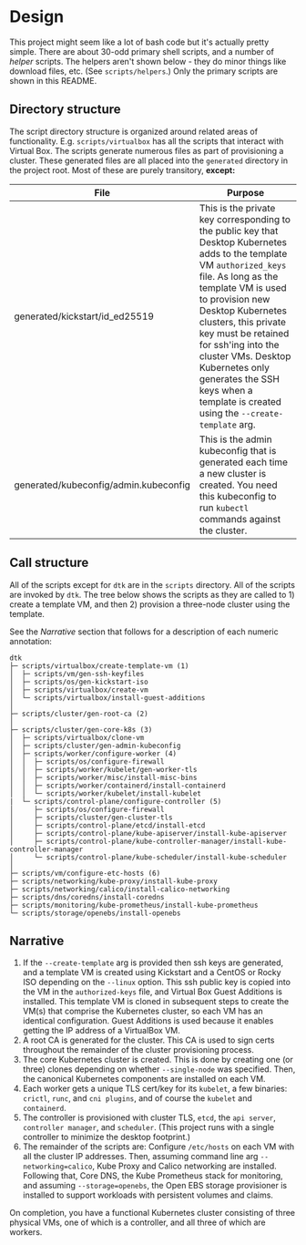 # Design

This project might seem like a lot of bash code but it's actually pretty simple. There are about 30-odd primary shell scripts, and a number of *helper* scripts. The helpers aren't shown below - they do minor things like download files, etc. (See `scripts/helpers`.) Only the primary scripts are shown in this README.

## Directory structure

The script directory structure is organized around related areas of functionality. E.g. `scripts/virtualbox` has all the scripts that interact with Virtual Box. The scripts generate numerous files as part of provisioning a cluster. These generated files are all placed into the `generated` directory in the project root. Most of these are purely transitory, **except:**

| File | Purpose |
| ---- | ------- |
| generated/kickstart/id_ed25519 | This is the private key corresponding to the public key that Desktop Kubernetes adds to the template VM `authorized_keys` file. As long as the template VM is used to provision new Desktop Kubernetes clusters, this private key must be retained for ssh'ing into the cluster VMs. Desktop Kubernetes only generates the SSH keys when a template is created using the `--create-template` arg. |
| generated/kubeconfig/admin.kubeconfig | This is the admin kubeconfig that is generated each time a new cluster is created. You need this kubeconfig to run `kubectl` commands against the cluster. |

## Call structure

All of the scripts except for `dtk` are in the `scripts` directory. All of the scripts are invoked by `dtk`. The tree below shows the scripts as they are called to 1) create a template VM, and then 2) provision a three-node cluster using the template.

See the _Narrative_ section that follows for a description of each numeric annotation:

```shell
dtk
├─ scripts/virtualbox/create-template-vm (1)
│  ├─ scripts/vm/gen-ssh-keyfiles
│  ├─ scripts/os/gen-kickstart-iso
│  ├─ scripts/virtualbox/create-vm
│  └─ scripts/virtualbox/install-guest-additions
│
├─ scripts/cluster/gen-root-ca (2)
│
├─ scripts/cluster/gen-core-k8s (3)
│  ├─ scripts/virtualbox/clone-vm
│  ├─ scripts/cluster/gen-admin-kubeconfig
│  ├─ scripts/worker/configure-worker (4)
│  │  ├─ scripts/os/configure-firewall
│  │  ├─ scripts/worker/kubelet/gen-worker-tls
│  │  ├─ scripts/worker/misc/install-misc-bins
│  │  ├─ scripts/worker/containerd/install-containerd
│  │  └─ scripts/worker/kubelet/install-kubelet
|  └─ scripts/control-plane/configure-controller (5)
│     ├─ scripts/os/configure-firewall
│     ├─ scripts/cluster/gen-cluster-tls
│     ├─ scripts/control-plane/etcd/install-etcd
│     ├─ scripts/control-plane/kube-apiserver/install-kube-apiserver
│     ├─ scripts/control-plane/kube-controller-manager/install-kube-controller-manager
│     └─ scripts/control-plane/kube-scheduler/install-kube-scheduler
│
├─ scripts/vm/configure-etc-hosts (6)
├─ scripts/networking/kube-proxy/install-kube-proxy
├─ scripts/networking/calico/install-calico-networking
├─ scripts/dns/coredns/install-coredns
├─ scripts/monitoring/kube-prometheus/install-kube-prometheus
└─ scripts/storage/openebs/install-openebs
```

## Narrative

1. If the `--create-template` arg is provided then ssh keys are generated, and a template VM is created using Kickstart and a CentOS or Rocky ISO depending on the `--linux` option. This ssh public key is copied into the VM in the `authorized-keys` file, and Virtual Box Guest Additions is installed. This template VM is cloned in subsequent steps to create the VM(s) that comprise the Kubernetes cluster, so each VM has an identical configuration. Guest Additions is used because it enables getting the IP address of a VirtualBox VM.
2. A root CA is generated for the cluster. This CA is used to sign certs throughout the remainder of the cluster provisioning process.
3. The core Kubernetes cluster is created. This is done by creating one (or three) clones depending on whether `--single-node` was specified. Then, the canonical Kubernetes components are installed on each VM.
4. Each worker gets a unique TLS cert/key for its `kubelet`, a few binaries: `crictl`, `runc`, and `cni plugins`, and of course the `kubelet` and `containerd`.
5. The controller is provisioned with cluster TLS, `etcd`, the `api server`, `controller manager`, and `scheduler`. (This project runs with a single controller to minimize the desktop footprint.)
6. The remainder of the scripts are: Configure `/etc/hosts` on each VM with all the cluster IP addresses. Then, assuming command line arg `--networking=calico`, Kube Proxy and Calico networking are installed. Following that, Core DNS, the Kube Prometheus stack for monitoring, and assuming `--storage=openebs`, the Open EBS storage provisioner is installed to support workloads with persistent volumes and claims.

On completion, you have a functional Kubernetes cluster consisting of three physical VMs, one of which is a controller, and all three of which are workers.
